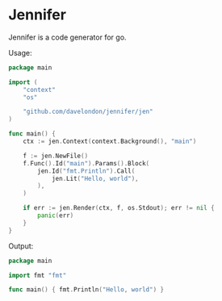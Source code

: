 # Jennifer

Jennifer is a code generator for go.

Usage:

```go
package main

import (
	"context"
	"os"

	"github.com/davelondon/jennifer/jen"
)

func main() {
	ctx := jen.Context(context.Background(), "main")

	f := jen.NewFile()
	f.Func().Id("main").Params().Block(
		jen.Id("fmt.Println").Call(
			jen.Lit("Hello, world"),
		),
	)

	if err := jen.Render(ctx, f, os.Stdout); err != nil {
		panic(err)
	}
}
```

Output:
```go
package main

import fmt "fmt"

func main() { fmt.Println("Hello, world") }
```
